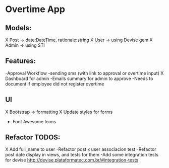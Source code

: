 # Overtime App

## Models:
  X Post -> date:DateTime, rationale:string
  X User -> using Devise gem
  X Admin -> using STI

## Features:
  -Approval Workflow
  -sending sms (with link to approval or overtime input)
  X Dashboard for admin
  -Emails summary for admin to approve
  -Needs to document if employee did not register overtime

## UI
  X Bootstrap -> formatting
  X Update styles for forms
  - Font Awesome Icons

## Refactor TODOS:
  X Add full_name to user
  -Refactor post x user associacion test
  -Refactor post date display in views, and tests for them
  -Add some integration tests for devise http://devise.plataformatec.com.br/#integration-tests
